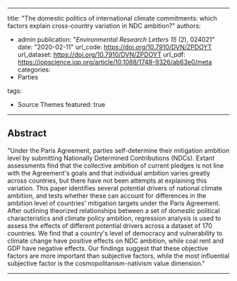 
---
title: "The domestic politics of international climate commitments: which factors explain cross-country variation in NDC ambition?"
authors:
- admin
publication: "*Environmental Research Letters 15* (2), 024021"
date: "2020-02-11"
url_code: https://doi.org/10.7910/DVN/ZPDOYT
url_dataset: https://doi.org/10.7910/DVN/ZPDOYT
url_pdf: https://iopscience.iop.org/article/10.1088/1748-9326/ab63e0/meta
categories: 
- Parties

tags:
- Source Themes
featured: true

---

## Abstract
"Under the Paris Agreement, parties self-determine their mitigation ambition level by submitting Nationally Determined Contributions (NDCs). Extant assessments find that the collective ambition of current pledges is not line with the Agreement's goals and that individual ambition varies greatly across countries, but there have not been attempts at explaining this variation. This paper identifies several potential drivers of national climate ambition, and tests whether these can account for differences in the ambition level of countries' mitigation targets under the Paris Agreement. After outlining theorized relationships between a set of domestic political characteristics and climate policy ambition, regression analysis is used to assess the effects of different potential drivers across a dataset of 170 countries. We find that a country's level of democracy and vulnerability to climate change have positive effects on NDC ambition, while coal rent and GDP have negative effects. Our findings suggest that these objective factors are more important than subjective factors, while the most influential subjective factor is the cosmopolitanism-nativism value dimension."

---